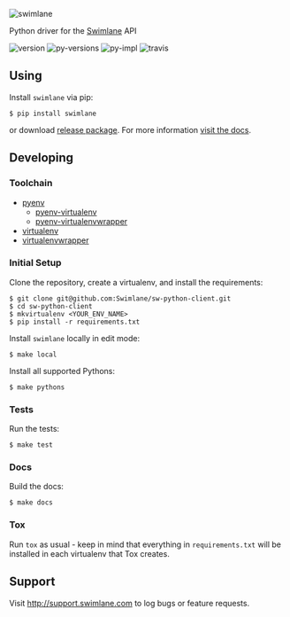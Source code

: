 ![swimlane](https://raw.githubusercontent.com/Swimlane/sw-python-client/master/docs/logo.png)

Python driver for the [Swimlane](http://www.swimlane.com) API

![version](https://img.shields.io/pypi/v/swimlane.svg) ![py-versions](https://img.shields.io/pypi/pyversions/swimlane.svg) ![py-impl](https://img.shields.io/pypi/implementation/swimlane.svg) ![travis](https://travis-ci.org/Swimlane/sw-python-client.svg?branch=master)

## Using

Install `swimlane` via pip:

```
$ pip install swimlane
```

or download [release package](https://github.com/Swimlane/sw-python-client/releases). For more information [visit the docs](http://swimlane-python-client.readthedocs.org).

## Developing

### Toolchain

* [pyenv](https://github.com/yyuu/pyenv)
    * [pyenv-virtualenv](https://github.com/yyuu/pyenv-virtualenv)
    * [pyenv-virtualenvwrapper](https://github.com/yyuu/pyenv-virtualenvwrapper)
* [virtualenv](https://virtualenv.readthedocs.org/en/latest/)
* [virtualenvwrapper](http://virtualenvwrapper.readthedocs.org/)

### Initial Setup

Clone the repository, create a virtualenv, and install the requirements:

```
$ git clone git@github.com:Swimlane/sw-python-client.git
$ cd sw-python-client
$ mkvirtualenv <YOUR_ENV_NAME>
$ pip install -r requirements.txt
```

Install `swimlane` locally in edit mode:

```
$ make local
```

Install all supported Pythons:

```
$ make pythons
```

### Tests

Run the tests:

```
$ make test
```

### Docs

Build the docs:

```
$ make docs
```

### Tox

Run `tox` as usual - keep in mind that everything in `requirements.txt` will
be installed in each virtualenv that Tox creates.

## Support
Visit http://support.swimlane.com to log bugs or feature requests.
